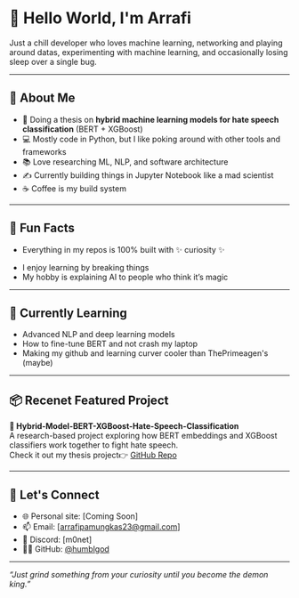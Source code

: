 # 👋 Hello World, I'm Arrafi  
Just a chill developer who loves machine learning, networking and playing around datas, experimenting with machine learning, and occasionally losing sleep over a single bug.

---

## 🚀 About Me

- 🔬 Doing a thesis on **hybrid machine learning models for hate speech classification** (BERT + XGBoost)
- 💻 Mostly code in Python, but I like poking around with other tools and frameworks
- 📚 Love researching ML, NLP, and software architecture
- ✍️ Currently building things in Jupyter Notebook like a mad scientist
- ☕ Coffee is my build system

---

## 🎉 Fun Facts

- Everything in my repos is 100% built with ✨ curiosity ✨  
<!-- - I will refactor code at 3 AM and call it “productive” -->  
- I enjoy learning by breaking things  
- My hobby is explaining AI to people who think it’s magic  
<!-- - I have zero pets, but hundreds of virtual environments 🐍 -->  

---

## 🧠 Currently Learning

- Advanced NLP and deep learning models  
- How to fine-tune BERT and not crash my laptop  
- Making my github and learning curver cooler than ThePrimeagen's (maybe)  

---

## 📦 Recenet Featured Project

**🧪 Hybrid-Model-BERT-XGBoost-Hate-Speech-Classification**  
A research-based project exploring how BERT embeddings and XGBoost classifiers work together to fight hate speech.  
Check it out my thesis project👉 [GitHub Repo](https://github.com/yourusername/Hybrid-Model-BERT-XGBoost-Hate-Speech-Classification)

---

## 💬 Let's Connect

- 🌐 Personal site: [Coming Soon]
- 📫 Email: [arrafipamungkas23@gmail.com]
- 🧠 Discord: [m0net]
- 🧑‍💻 GitHub: [@humblgod](https://github.com/humblgod)

---

_“Just grind something from your curiosity until you become the demon king.”_
